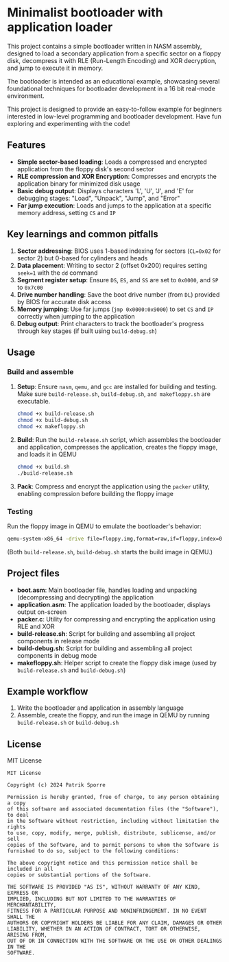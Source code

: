 
# Minimalist bootloader with application loader

This project contains a simple bootloader written in NASM assembly, designed to load a secondary application from a 
specific sector on a floppy disk, decompress it with RLE (Run-Length Encoding) and XOR decryption, and jump to execute 
it in memory.

The bootloader is intended as an educational example, showcasing several foundational techniques for 
bootloader development in a 16 bit real-mode environment.

This project is designed to provide an easy-to-follow example for beginners interested in low-level programming 
and bootloader development. Have fun exploring and experimenting with the code!

## Features

- **Simple sector-based loading**: Loads a compressed and encrypted application from the floppy disk's second sector
- **RLE compression and XOR Encryption**: Compresses and encrypts the application binary for minimized disk usage
- **Basic debug output**: Displays characters 'L', 'U', 'J', and 'E' for debugging stages: "Load", "Unpack", "Jump", and "Error"
- **Far jump execution**: Loads and jumps to the application at a specific memory address, setting `CS` and `IP`

## Key learnings and common pitfalls

1. **Sector addressing**: BIOS uses 1-based indexing for sectors (`CL=0x02` for sector 2) but 0-based for cylinders 
   and heads
2. **Data placement**: Writing to sector 2 (offset 0x200) requires setting `seek=1` with the `dd` command
3. **Segment register setup**: Ensure `DS`, `ES`, and `SS` are set to `0x0000`, and `SP` to `0x7c00`
4. **Drive number handling**: Save the boot drive number (from `DL`) provided by BIOS for accurate disk access
5. **Memory jumping**: Use far jumps (`jmp 0x0000:0x9000`) to set `CS` and `IP` correctly when jumping to the application
6. **Debug output**: Print characters to track the bootloader's progress through key stages (if built using `build-debug.sh`)

## Usage

### Build and assemble

1. **Setup**: Ensure `nasm`, `qemu`, and `gcc` are installed for building and testing. Make sure `build-release.sh`, `build-debug.sh`, `and makefloppy.sh` are executable.

   ```bash
   chmod +x build-release.sh
   chmod +x build-debug.sh
   chmod +x makefloppy.sh
   ```

2. **Build**: Run the `build-release.sh` script, which assembles the bootloader and application, compresses the 
   application, creates the floppy image, and loads it in QEMU

   ```bash
   chmod +x build.sh
   ./build-release.sh
   ```

3. **Pack**: Compress and encrypt the application using the `packer` utility, enabling compression 
   before building the floppy image

### Testing

Run the floppy image in QEMU to emulate the bootloader's behavior:

```bash
qemu-system-x86_64 -drive file=floppy.img,format=raw,if=floppy,index=0 -boot a
```

(Both `build-release.sh`, `build-debug.sh` starts the build image in QEMU.)

## Project files

- **boot.asm**: Main bootloader file, handles loading and unpacking (decompressing and decrypting) the application
- **application.asm**: The application loaded by the bootloader, displays output on-screen
- **packer.c**: Utility for compressing and encrypting the application using RLE and XOR
- **build-release.sh**: Script for building and assembling all project components in release mode
- **build-debug.sh**: Script for building and assembling all project components in debug mode
- **makefloppy.sh**: Helper script to create the floppy disk image (used by `build-release.sh` and `build-debug.sh`)

## Example workflow

1. Write the bootloader and application in assembly language
2. Assemble, create the floppy, and run the image in QEMU by running `build-release.sh` or `build-debug.sh`

## License

MIT License

```
MIT License

Copyright (c) 2024 Patrik Sporre

Permission is hereby granted, free of charge, to any person obtaining a copy
of this software and associated documentation files (the "Software"), to deal
in the Software without restriction, including without limitation the rights
to use, copy, modify, merge, publish, distribute, sublicense, and/or sell
copies of the Software, and to permit persons to whom the Software is
furnished to do so, subject to the following conditions:

The above copyright notice and this permission notice shall be included in all
copies or substantial portions of the Software.

THE SOFTWARE IS PROVIDED "AS IS", WITHOUT WARRANTY OF ANY KIND, EXPRESS OR
IMPLIED, INCLUDING BUT NOT LIMITED TO THE WARRANTIES OF MERCHANTABILITY,
FITNESS FOR A PARTICULAR PURPOSE AND NONINFRINGEMENT. IN NO EVENT SHALL THE
AUTHORS OR COPYRIGHT HOLDERS BE LIABLE FOR ANY CLAIM, DAMAGES OR OTHER
LIABILITY, WHETHER IN AN ACTION OF CONTRACT, TORT OR OTHERWISE, ARISING FROM,
OUT OF OR IN CONNECTION WITH THE SOFTWARE OR THE USE OR OTHER DEALINGS IN THE
SOFTWARE.
```
